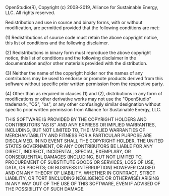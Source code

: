 OpenStudio(R), Copyright (c) 2008-2019, Alliance for Sustainable Energy, LLC. All rights reserved.

Redistribution and use in source and binary forms, with or without modification, are permitted 
provided that the following conditions are met:

(1) Redistributions of source code must retain the above copyright notice, this list of conditions 
and the following disclaimer.

(2) Redistributions in binary form must reproduce the above copyright notice, this list of conditions
and the following disclaimer in the documentation and/or other materials provided with the distribution.

(3) Neither the name of the copyright holder nor the names of any contributors may be used to endorse 
or promote products derived from this software without specific prior written permission from the 
respective party.

(4) Other than as required in clauses (1) and (2), distributions in any form of modifications or other 
derivative works may not use the "OpenStudio" trademark, "OS", "os", or any other confusingly similar 
designation without specific prior written permission from Alliance for Sustainable Energy, LLC.

THIS SOFTWARE IS PROVIDED BY THE COPYRIGHT HOLDERS AND CONTRIBUTORS "AS IS" AND ANY EXPRESS OR IMPLIED 
WARRANTIES, INCLUDING, BUT NOT LIMITED TO, THE IMPLIED WARRANTIES OF MERCHANTABILITY AND FITNESS FOR A 
PARTICULAR PURPOSE ARE DISCLAIMED. IN NO EVENT SHALL THE COPYRIGHT HOLDER, THE UNITED STATES GOVERNMENT, 
OR ANY CONTRIBUTORS BE LIABLE FOR ANY DIRECT, INDIRECT, INCIDENTAL, SPECIAL, EXEMPLARY, OR CONSEQUENTIAL 
DAMAGES (INCLUDING, BUT NOT LIMITED TO, PROCUREMENT OF SUBSTITUTE GOODS OR SERVICES; LOSS OF USE, DATA, 
OR PROFITS; OR BUSINESS INTERRUPTION) HOWEVER CAUSED AND ON ANY THEORY OF LIABILITY, WHETHER IN CONTRACT, 
STRICT LIABILITY, OR TORT (INCLUDING NEGLIGENCE OR OTHERWISE) ARISING IN ANY WAY OUT OF THE USE OF THIS 
SOFTWARE, EVEN IF ADVISED OF THE POSSIBILITY OF SUCH DAMAGE.